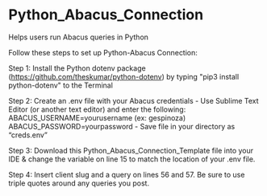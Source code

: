 # Python_Abacus_Connection
Helps users run Abacus queries in Python

Follow these steps to set up Python-Abacus Connection:

Step 1: Install the Python dotenv package (https://github.com/theskumar/python-dotenv) by typing "pip3 install python-dotenv" to the Terminal

Step 2: Create an .env file with your Abacus credentials
    - Use Sublime Text Editor (or another text editor) and enter the following: ABACUS_USERNAME=yourusername (ex: gespinoza)          ABACUS_PASSWORD=yourpassword
    - Save file in your directory as “creds.env”

Step 3: Download this Python_Abacus_Connection_Template file into your IDE & change the variable on line 15 to match the location of your .env file.  

Step 4: Insert client slug and a query on lines 56 and 57. Be sure to use triple quotes around any queries you post.
